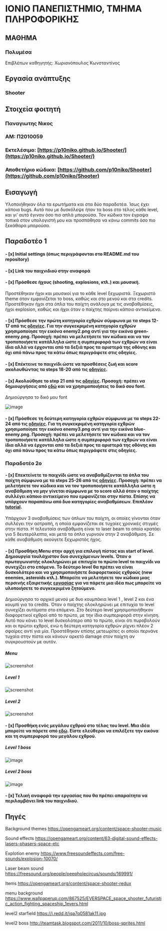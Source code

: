 # ΙΟΝΙΟ ΠΑΝΕΠΙΣΤΗΜΙΟ, ΤΜΗΜΑ ΠΛΗΡΟΦΟΡΙΚΗΣ 

## ΜΑΘΗΜΑ
### Πολυμέσα  
Επιβλέπων καθηγητής: Χωριανόπουλος Κωνσταντίνος  

## Εργασία ανάπτυξης
### Shooter

## Στοιχεία φοιτητή  
### Παναγιωτης Νικος
### ΑΜ: Π2010059

### Εκτελέσιμο: [https://p10niko.github.io/Shooter/](https://p10niko.github.io/Shooter/)
### Αποθετήριο κώδικα: [https://github.com/p10niko/Shooter](https://github.com/p10niko/Shooter)

## Εισαγωγή  
Υλοποιήθηκαν όλα τα ερωτήματα και στα δύο παραδοτέα. Ίσως έχει κάποια bugs. Αυτό που με δυσκόλεψε ήταν τα boss στο τέλος κάθε level, και γι’ αυτό έγιναν όσο πιο απλά μπορούσα. Τον κώδικα τον έγραψα τοπικά στον υπολογιστή μου και προσπάθησα να κάνω commits όσο πιο ξεκάθαρα μπορούσα.

## Παραδοτέο 1
#### - [x] Initial settings (όπως περιγράφονται στο README.md του repository)
#### - [x] Link του παιχνιδιού στην αναφορά
#### - [x] Πρόσθεσε ήχους (shooting, explosions, κτλ.) και μουσική.
Προστέθηκαν ήχοι και μουσικοί για το κάθε level ξεχωριστά. Ξεχωριστό theme όταν εμφανίζεται το boss, καθώς και στο μενού και στα credits. Προστέθηκαν ήχοι στα όπλα του παίχτη ανάλογα με τις αναβαθμίσεις, ήχοι explosion, καθώς και ήχοι όταν ο παίχτης παίρνει κάποιο αντικείμενο. 

#### - [x] Πρόσθεσε την πρώτη κατηγορία εχθρών σύμφωνα με τα steps 12-17 από τις [οδηγίες](http://codeperfectionist.com/articles/phaser-js-tutorial-building-a-polished-space-shooter-game-part-3/). Για την συγκεκριμένη κατηγορία εχθρών χρησιμοποίησε την εικόνα enemy2.png αντί για την εικόνα green-enemy.png. Προσοχή: πρέπει να μελετήσετε τον κώδικα και να τον τροποποιήσετε κατάλληλα ώστε η συμπεριφορά των εχθρών να είναι ίδια αλλά να έρχονται από τα δεξιά προς τα αριστερά της οθόνης και όχι από πάνω προς τα κάτω όπως περιγράφετε στις οδηγίες.


#### - [x] Επέκτεινε το παιχνίδι ώστε να προσθέσεις ζωή και score ακολουθώντας τα steps 18-20 από τις [οδηγίες](http://codeperfectionist.com/articles/phaser-js-tutorial-building-a-polished-space-shooter-game-part-4/).

#### - [x] Ακολούθησε το step 21 από τις [οδηγίες](http://codeperfectionist.com/articles/phaser-js-tutorial-building-a-polished-space-shooter-game-part-4/). Προσοχή: πρέπει να δημιουργήσεις από [εδώ](http://kvazars.com/littera/) και να χρησιμοποιήσεις το δικό σου font.
Δημιούργησα το δικό μου font 


![image](font.png)


#### - [x] Πρόσθεσε τη δεύτερη κατηγορία εχθρών σύμφωνα με τα steps 22-24 από τις [οδηγίες](http://codeperfectionist.com/articles/phaser-js-tutorial-building-a-polished-space-shooter-game-part-4/). Για τη συγκεκριμένη κατηγορία εχθρών χρησιμοποίησε την εικόνα enemy3.png αντί για την εικόνα blue-enemy.png. Προσοχή: πρέπει να μελετήσετε τον κώδικα και να τον τροποποιήσετε κατάλληλα ώστε η συμπεριφορά των εχθρών να είναι ίδια αλλά να έρχονται από τα δεξιά προς τα αριστερά της οθόνης και όχι από πάνω προς τα κάτω όπως περιγράφετε στις οδηγίες.

### Παραδοτέο 2ο
#### - [x] Επεκτείνετε το παιχνίδι ώστε να αναβαθμίζονται τα όπλα του παίχτη σύμφωνα με τα steps 25-26 από τις [οδηγίες](http://codeperfectionist.com/articles/phaser-js-tutorial-building-a-polished-space-shooter-game-part-4/). Προσοχή: πρέπει να μελετήσετε τον κώδικα και να τον τροποποιήσετε κατάλληλα ώστε η αναβάθμιση να μην γίνεται σύμφωνα με το score αλλά όταν ο παίχτης συλλέγει κάποιο αντικείμενο που εμφανίζεται στην πίστα. Επίσης να υπάρχουν παραπάνω από δυο κατηγορίες αναβαθμίσεων. Επιπλέον [tutorial](http://phaser.io/tutorials/coding-tips-007).
Υπάρχουν 3 αναβαθμίσεις των όπλων του παίχτη, οι οποίες γίνονται όταν συλλέγει την αστραπή, η οποία εμφανίζεται σε τυχαίες χρονικές στιγμές στην πίστα. Η τελευταία αναβάθμιση είναι το laser beam το οποίο κρατάει για 5 δευτερόλεπτα, και μετά τα όπλα γυρνούν στην 2 αναβάθμιση. Σε κάθε αναβάθμιση ακούγετε ξεχωριστός ήχος.  

#### - [x] Προσθήκη Μenu στην αρχή για επιλογή πίστας και start of level. Δημιουργία τουλάχιστον δυο συνεχόμενων levels. Όταν ο πρωταγωνιστής ολοκληρώνει με επιτυχία το πρώτο level το παιχνίδι να συνεχίζει στο επόμενο. Το δεύτερο level θα πρέπει να είναι δυσκολότερο και να χρησιμοποιήσετε διαφορετικούς εχθρούς (new enemies, asteroids κτλ.). Μπορείτε να μελετήσετε τον κώδικα μιας περσινής εξαιρετικής [εργασίας](https://github.com/aMimikyu/Super-Mario) για να πάρετε μια ιδέα πως μπορείτε να υλοποιήσετε το συγκεκριμένο ζητούμενο.
Δημιούργησα το αρχικό μενού με δυο κουμπάκια level 1 , level 2 και ένα κουμπί για τα credits. Όταν ο παίχτης ολοκληρώνει με επιτυχία το level συνεχίζει αυτόματα στο επόμενο. Στο δεύτερο level χρησιμοποιήθηκαν διαφορετικοί εχθροί από το πρώτο, με την ίδια συμπεριφορά στην κίνηση. Αυτό που κάνει το level δυσκολότερο από το πρώτο, είναι ότι πυροβολούν και οι πρώτοι εχθροί, ενώ η δεύτερη κατηγορία εχθρών ρίχνει πλέον 2 σφαίρες αντί για μία. Προστέθηκαν επίσης μετεωρίτες οι οποίοι περνάνε τυχαία στην πίστα και κάνουν αρκετό damage στον παίχτη αν συγκρουστούν με αυτόν.


##### Menu

![screenshot](menu.jpg)

##### Level 1

![screenshot](level1.jpg)

##### Level 2

![screenshot](level2.jpg)

#### - [x] Προσθήκη ενός μεγάλου εχθρού στο τέλος του level. Μια ιδέα μπορείτε να πάρετε από [εδώ](http://codeperfectionist.com/articles/phaser-js-tutorial-building-a-polished-space-shooter-game-part-5/). Είστε ελεύθεροι να επιλέξετε την εικόνα και τη συμπεριφορά του μεγάλου εχθρού.

##### Level 1 boss

![image](boss.png)

##### Level 2 boss

![image](boss2.png)


#### - [x] Τελική αναφορά την εργασίας που θα πρέπει απαραίτητα να περιλαμβάνει link του παιχνιδιού.

## Πηγές
Background themes https://opengameart.org/content/space-shooter-music

Sound effects https://opengameart.org/content/63-digital-sound-effects-lasers-phasers-space-etc

Explotion enemy  https://www.freesoundeffects.com/free-sounds/explosion-10070/

Laser beam sound https://freesound.org/people/peepholecircus/sounds/169991/

Items  https://opengameart.org/content/space-shooter-redux

menu background  https://www.wallpaperup.com/867525/EVERSPACE_space_shooter_futuristic_action_fighting_spaceship_1evers.html

level2 starfield https://i.redd.it/iqa7q0581ak11.jpg

level2 boss http://teamtask.blogspot.com/2011/10/boss-sprites.html

